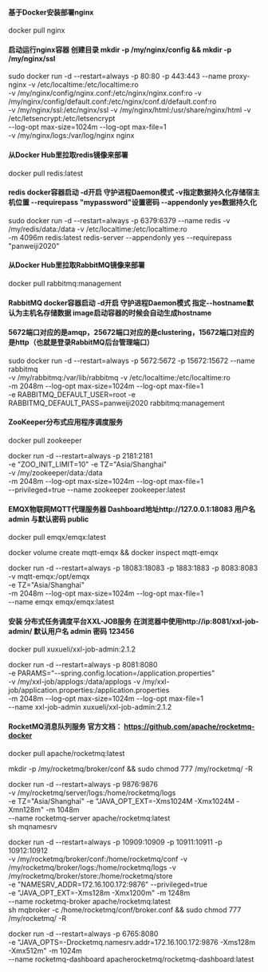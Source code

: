 #### 基于Docker安装部署nginx
docker pull nginx

#### 启动运行nginx容器  创建目录 mkdir -p /my/nginx/config && mkdir -p /my/nginx/ssl
sudo docker run -d --restart=always -p 80:80 -p 443:443 --name proxy-nginx  -v /etc/localtime:/etc/localtime:ro \
-v /my/nginx/config/nginx.conf:/etc/nginx/nginx.conf:ro  -v /my/nginx/config/default.conf:/etc/nginx/conf.d/default.conf:ro \
-v /my/nginx/ssl:/etc/nginx/ssl -v /my/nginx/html:/usr/share/nginx/html  -v /etc/letsencrypt:/etc/letsencrypt   \
--log-opt max-size=1024m --log-opt max-file=1   \
-v /my/nginx/logs:/var/log/nginx  nginx

#### 从Docker Hub里拉取redis镜像来部署
docker pull redis:latest

#### redis docker容器启动 -d开启 守护进程Daemon模式 -v指定数据持久化存储宿主机位置 --requirepass "mypassword"设置密码 --appendonly yes数据持久化
sudo docker run -d --restart=always -p 6379:6379 --name redis -v /my/redis/data:/data -v /etc/localtime:/etc/localtime:ro  \
-m 4096m redis:latest redis-server --appendonly yes --requirepass "panweiji2020"

#### 从Docker Hub里拉取RabbitMQ镜像来部署
docker pull rabbitmq:management

#### RabbitMQ docker容器启动 -d开启 守护进程Daemon模式 指定--hostname默认为主机名存储数据 image启动容器的时候会自动生成hostname
#### 5672端口对应的是amqp，25672端口对应的是clustering，15672端口对应的是http（也就是登录RabbitMQ后台管理端口）

sudo docker run -d --restart=always -p 5672:5672 -p 15672:15672 --name rabbitmq \
-v /my/rabbitmq:/var/lib/rabbitmq -v /etc/localtime:/etc/localtime:ro \
-m 2048m --log-opt max-size=1024m --log-opt max-file=1 \
-e RABBITMQ_DEFAULT_USER=root -e RABBITMQ_DEFAULT_PASS=panweiji2020 rabbitmq:management

#### ZooKeeper分布式应用程序调度服务
docker pull zookeeper

docker run -d --restart=always  -p 2181:2181 \
-e "ZOO_INIT_LIMIT=10"  -e TZ="Asia/Shanghai" \
-v /my/zookeeper/data:/data \
-m 2048m --log-opt max-size=1024m --log-opt max-file=1 \
--privileged=true  --name zookeeper  zookeeper:latest

#### EMQX物联网MQTT代理服务器 Dashboard地址http://127.0.0.1:18083  用户名 admin 与默认密码 public
docker pull emqx/emqx:latest

docker volume create mqtt-emqx && docker inspect mqtt-emqx

docker run -d --restart=always  -p 18083:18083 -p 1883:1883 -p 8083:8083  \
-v mqtt-emqx:/opt/emqx  \
-e TZ="Asia/Shanghai" \
-m 2048m  --log-opt max-size=1024m --log-opt max-file=1 \
--name emqx  emqx/emqx:latest

#### 安装 分布式任务调度平台XXL-JOB服务 在浏览器中使用http://ip:8081/xxl-job-admin/ 默认用户名 admin 密码 123456
docker pull xuxueli/xxl-job-admin:2.1.2

docker run -d --restart=always -p 8081:8080  \
-e PARAMS="--spring.config.location=/application.properties" \
-v /my/xxl-job/applogs:/data/applogs  -v /my/xxl-job/application.properties:/application.properties \
-m 2048m --log-opt max-size=1024m --log-opt max-file=1   \
--name xxl-job-admin xuxueli/xxl-job-admin:2.1.2

#### RocketMQ消息队列服务  官方文档： https://github.com/apache/rocketmq-docker
docker pull apache/rocketmq:latest

mkdir -p /my/rocketmq/broker/conf && sudo chmod 777  /my/rocketmq/ -R

docker run -d --restart=always -p 9876:9876 \
-v /my/rocketmq/server/logs:/home/rocketmq/logs \
-e TZ="Asia/Shanghai" -e "JAVA_OPT_EXT=-Xms1024M -Xmx1024M -Xmn128m" -m 1048m \
--name rocketmq-server  apache/rocketmq:latest  \
sh mqnamesrv

docker run -d --restart=always -p 10909:10909 -p 10911:10911 -p 10912:10912 \
-v /my/rocketmq/broker/conf:/home/rocketmq/conf  -v /my/rocketmq/broker/logs:/home/rocketmq/logs -v /my/rocketmq/broker/store:/home/rocketmq/store \
-e "NAMESRV_ADDR=172.16.100.172:9876"  --privileged=true \
-e "JAVA_OPT_EXT=-Xms128m -Xmx1200m" -m 1248m \
--name rocketmq-broker  apache/rocketmq:latest  \
sh mqbroker -c /home/rocketmq/conf/broker.conf  && sudo chmod 777  /my/rocketmq/ -R

docker run -d --restart=always -p 6765:8080 \
-e "JAVA_OPTS=-Drocketmq.namesrv.addr=172.16.100.172:9876 -Xms128m -Xmx512m" -m 1024m \
--name rocketmq-dashboard  apacherocketmq/rocketmq-dashboard:latest